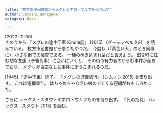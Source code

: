```yaml
---
title: "枚方電子図書館からメグレとネロ・ウルフを借り出す"
author: Satoshi Nakagawa
category: Book

---
```


[2022-10-30]  
 きのうから
『メグレの途中下車 Kindle版』
(2015)
（グーテンベルク21）を読んでいる。
枚方市図書館から借りたやつだ。
今度も（『黄色い犬』のとき同様に）
小さな街での捜査である。
一種の巻き込まれ型だと言えよう。
田舎町に住む幼な友達（予審判事）に会いにいくと、
その街の有力者のからむ事件が起きており、
メグレが否応なしに事件にまきこまれるのだ。

 [1445] 『途中下車』読了。
『メグレの退職旅行』
(シムノン 2015)
を借り出す。
これは短編集だ。
はちゃめちゃな若い娘のでてくる短編がおもしろかった。

 さらに
レックス・スタウトのネロ・ウルフものを借り出す。
『死の招待』
(レックス・スタウト 2015)
を読む。

